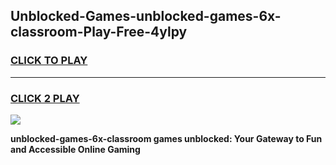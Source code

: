 
## Unblocked-Games-unblocked-games-6x-classroom-Play-Free-4ylpy
<h3>
<a href="https://premium76.site?title=unblocked-games-6x-classroom&ref=19M">CLICK TO PLAY</a></h3>
<hr>

<h3>
<a href="https://premium76.site?title=unblocked-games-6x-classroom&ref=19M">CLICK 2 PLAY</a>
  
</h3>

<a href="https://premium76.site?title=unblocked-games-6x-classroom&ref=19M"><img src="https://clearcache.store/games.png"></a>


**unblocked-games-6x-classroom games unblocked: Your Gateway to Fun and Accessible Online Gaming**
